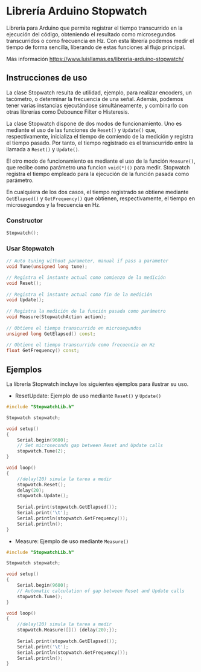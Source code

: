 # Librería Arduino Stopwatch
Librería para Arduino que permite registrar el tiempo transcurrido en la ejecución del código, obteniendo el resultado como microsegundos transcurridos o como frecuencia en Hz. Con esta librería podemos medir el tiempo de forma sencilla, liberando de estas funciones al flujo principal.

Más información https://www.luisllamas.es/libreria-arduino-stopwatch/

## Instrucciones de uso
La clase Stopwatch resulta de utilidad, ejemplo, para realizar encoders, un tacómetro, o determinar la frecuencia de una señal. Además, podemos tener varias instancias ejecutándose simultáneamente, y combinarlo con otras librerías como Debounce Filter o Histeresis. 

La clase Stopwatch dispone de dos modos de funcionamiento. Uno es mediante el uso de las funciones de `Reset()` y `Update()` que, respectivamente, inicializa el tiempo de comiendo de la medición y registra el tiempo pasado. Por tanto, el tiempo registrado es el transcurrido entre la llamada a `Reset()` y `Update()`.

El otro modo de funcionamiento es mediante el uso de la función `Measure()`, que recibe como parámetro una funcion `void(*)()` para medir. Stopwatch registra el tiempo empleado para la ejecución de la función pasada como parámetro. 

En cualquiera de los dos casos, el tiempo registrado se obtiene mediante `GetElapsed()` y `GetFrequency()` que obtienen, respectivamente, el tiempo en microsegundos y la frecuencia en Hz.

### Constructor
```c++
Stopwatch();
```

### Usar Stopwatch
```c++
// Auto tuning without parameter, manual if pass a parameter
void Tune(unsigned long tune);

// Registra el instante actual como comienzo de la medición
void Reset();
 
// Registra el instante actual como fin de la medición
void Update();
 
// Registra la medición de la función pasada como parámetro
void Measure(StopwatchAction action);
 
// Obtiene el tiempo transcurrido en microsegundos
unsigned long GetElapsed() const;
 
// Obtiene el tiempo transcurrido como frecuencia en Hz
float GetFrequency() const;
```

## Ejemplos
La librería Stopwatch incluye los siguientes ejemplos para ilustrar su uso.
* ResetUpdate: Ejemplo de uso mediante `Reset()` y `Update()`
```c++
#include "StopwatchLib.h"

Stopwatch stopwatch;

void setup()
{
	Serial.begin(9600);
	// Set microseconds gap between Reset and Update calls
	stopwatch.Tune(2);
}

void loop()
{
	//delay(20) simula la tarea a medir
	stopwatch.Reset();
	delay(20);
	stopwatch.Update();
	
	Serial.print(stopwatch.GetElapsed()); 
	Serial.print('\t'); 
	Serial.println(stopwatch.GetFrequency());
	Serial.println();
}
```
* Measure: Ejemplo de uso mediante `Measure()`
```c++
#include "StopwatchLib.h"

Stopwatch stopwatch;

void setup()
{
	Serial.begin(9600);
	// Automatic calculation of gap between Reset and Update calls
	stopwatch.Tune();
}

void loop()
{
	//delay(20) simula la tarea a medir
	stopwatch.Measure([]() {delay(20);});
	
	Serial.print(stopwatch.GetElapsed()); 
	Serial.print('\t'); 
	Serial.println(stopwatch.GetFrequency());
	Serial.println();
}
```
